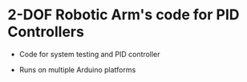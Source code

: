 # 2-DOF Robotic Arm's code for PID Controllers

- Code for system testing and PID controller

- Runs on multiple Arduino platforms
